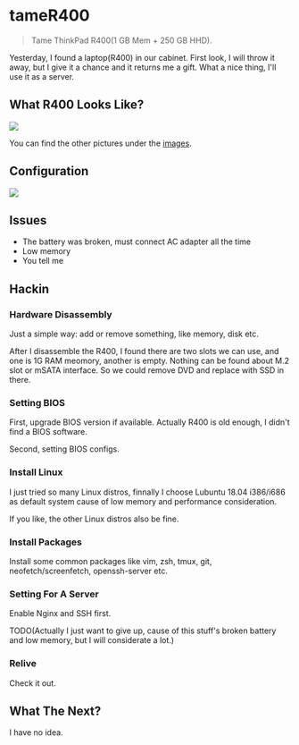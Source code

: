 # tameR400

> Tame ThinkPad R400(1 GB Mem + 250 GB HHD).

Yesterday, I found a laptop(R400) in our cabinet. First look, I will throw it away, but I give it a chance and it returns me a gift. What a nice thing, I'll use it as a server.


## What R400 Looks Like?

![](https://github.com/i0Ek3/tameR400/blob/main/images/forward.jpeg)

You can find the other pictures under the [images](https://github.com/i0Ek3/tameR400/tree/main/images).


## Configuration

![](https://github.com/i0Ek3/tameR400/blob/main/images/lubuntu-config.jpeg)


## Issues

- The battery was broken, must connect AC adapter all the time
- Low memory
- You tell me


## Hackin


### Hardware Disassembly

Just a simple way: add or remove something, like memory, disk etc.

After I disassemble the R400, I found there are two slots we can use, and one is 1G RAM meomory, another is empty. Nothing can be found about M.2 slot or mSATA interface. So we could remove DVD and replace with SSD in there.




### Setting BIOS

First, upgrade BIOS version if available. Actually R400 is old enough, I didn't find a BIOS software.

Second, setting BIOS configs.




### Install Linux

I just tried so many Linux distros, finnally I choose Lubuntu 18.04 i386/i686 as default system cause of low memory and performance consideration.

If you like, the other Linux distros also be fine.




### Install Packages

Install some common packages like vim, zsh, tmux, git, neofetch/screenfetch, openssh-server etc.




### Setting For A Server

Enable Nginx and SSH first.

TODO(Actually I just want to give up, cause of this stuff's broken battery and low memory, but I will considerate a lot.)




### Relive

Check it out.




## What The Next?

I have no idea.
